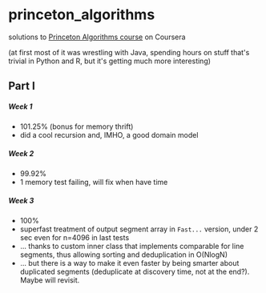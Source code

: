 # princeton_algorithms
solutions to [Princeton Algorithms course](https://www.coursera.org/learn/algorithms-part1/) on Coursera

(at first most of it was wrestling with Java, spending hours on stuff that's trivial in Python and R, but it's getting much more interesting)

## Part I
##### Week 1
- 101.25% (bonus for memory thrift)
- did a cool recursion and, IMHO, a good domain model

##### Week 2
- 99.92%
- 1 memory test failing, will fix when have time

##### Week 3
- 100%
- superfast treatment of output segment array in `Fast...` version, under 2 sec even for n=4096 in last tests
- ... thanks to custom inner class that implements comparable for line segments, thus allowing sorting and deduplication in O(NlogN)
- ... but there is a way to make it even faster by being smarter about duplicated segments (deduplicate at discovery time, not at the end?). Maybe will revisit.
